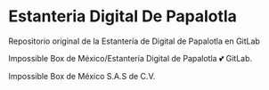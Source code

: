 # Estanteria Digital De Papalotla
Repositorio original de la Estantería de Digital de Papalotla en GitLab

Impossible Box de México/Estantería Digital de Papalotla 💕 GitLab.

Impossible Box de México S.A.S de C.V.
